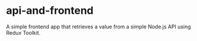 # api-and-frontend
A simple frontend app that retrieves a value from a simple Node.js API using Redux Toolkit.
